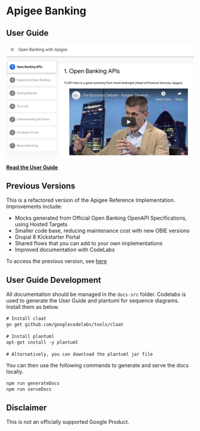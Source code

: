 # Apigee Banking

## User Guide

[![Docs](./docs-src/docs.png)](https://apigee.github.io/reference-bank-uk)

__[Read the User Guide](https://apigee.github.io/reference-bank-uk)__

## Previous Versions

This is a refactored version of the Apigee Reference Implementation. Improvements include:
- Mocks generated from Official Open Banking OpenAPI Specifications, using Hosted Targets
- Smaller code base, reducing maintenance cost with new OBIE versions
- Drupal 8 Kickstarter Portal
- Shared flows that you can add to your own implementations 
- Improved documentation with CodeLabs

To access the previous version, see [here](https://github.com/apigee/openbank/tree/deprecated)

## User Guide Development

All documentation should be managed in the `docs-src` folder. Codelabs is used to generate the User Guide and plantuml for sequence diagrams. Install them as below.

```
# Install claat
go get github.com/googlecodelabs/tools/claat

# Install plantuml
apt-get install -y plantuml

# Alternatively, you can download the plantuml jar file
```

You can then use the following commands to generate and serve the docs locally.

```
npm run generateDocs
npm run serveDocs
```

## Disclaimer

This is not an officially supported Google Product.
